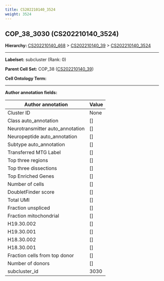 ```yaml
---
title: CS202210140_3524
weight: 3524
---
```

## COP_38_3030 (CS202210140_3524)
<b>Hierarchy: </b>
[CS202210140_468](cell_sets/CS202210140_468.md) >
[CS202210140_39](cell_sets/CS202210140_39.md) >
[CS202210140_3524](cell_sets/CS202210140_3524.md)

---


**Labelset:** subcluster (Rank: 0)

**Parent Cell Set:** COP_38 ([CS202210140_39](cell_sets/CS202210140_39.md))



**Cell Ontology Term:** 

[MARKER GENES.]: #


---

[TRANSFERRED ANNOTATIONS.]: #


[AUTHOR ANNOTATION FIELDS.]: #


**Author annotation fields:**

| Author annotation | Value |
|-------------------|-------|
|Cluster ID|None|
|Class auto_annotation|[]|
|Neurotransmitter auto_annotation|[]|
|Neuropeptide auto_annotation|[]|
|Subtype auto_annotation|[]|
|Transferred MTG Label|[]|
|Top three regions|[]|
|Top three dissections|[]|
|Top Enriched Genes|[]|
|Number of cells|[]|
|DoubletFinder score|[]|
|Total UMI|[]|
|Fraction unspliced|[]|
|Fraction mitochondrial|[]|
|H19.30.002|[]|
|H19.30.001|[]|
|H18.30.002|[]|
|H18.30.001|[]|
|Fraction cells from top donor|[]|
|Number of donors|[]|
|subcluster_id|3030|
